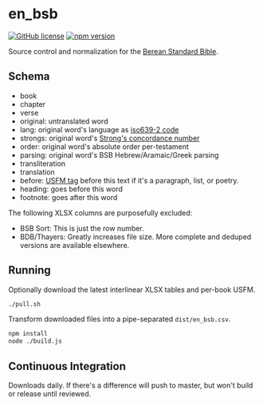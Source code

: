 # en_bsb
[![GitHub license](https://img.shields.io/github/license/openbible-io/en_bsb?style=for-the-badge)](./LICENSE)
[![npm version](https://img.shields.io/npm/v/@openbible/en_bsb.svg?style=for-the-badge)](https://www.npmjs.com/package/@openbible/en_bsb)

Source control and normalization for the [Berean Standard Bible](https://bereanbible.com/).

## Schema
- book
- chapter
- verse
- original: untranslated word
- lang: original word's language as [iso639-2 code](https://www.loc.gov/standards/iso639-2/php/code_list.php)
- strongs: original word's [Strong's concordance number](https://strongsconcordance.org/)
- order: original word's absolute order per-testament
- parsing: original word's BSB Hebrew/Aramaic/Greek parsing
- transliteration
- translation
- before: [USFM tag](https://ubsicap.github.io/usfm/index.html) before this text if it's a paragraph, list, or poetry.
- heading: goes before this word
- footnote: goes after this word

The following XLSX columns are purposefully excluded:
- BSB Sort: This is just the row number.
- BDB/Thayers: Greatly increases file size. More complete and deduped versions are available elsewhere.

## Running
Optionally download the latest interlinear XLSX tables and per-book USFM.
```sh
./pull.sh
```

Transform downloaded files into a pipe-separated `dist/en_bsb.csv`.
```sh
npm install
node ./build.js
```

## Continuous Integration
Downloads daily. If there's a difference will push to master, but won't build or release until
reviewed.
